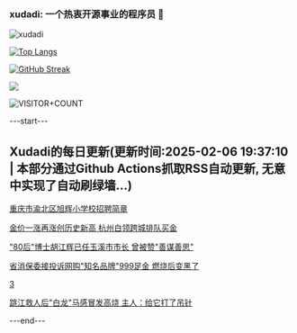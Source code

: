 ### xudadi: 一个热衷开源事业的程序员 👋

![xudadi](https://github-readme-stats-git-masterorgs-github-readme-stats-team.vercel.app/api?username=xudadi)

[![Top Langs](https://github-readme-stats.vercel.app/api/top-langs/?username=xudadi)](https://github.com/anuraghazra/github-readme-stats)

[![GitHub Streak](https://streak-stats.demolab.com?user=xudadi&locale=zh_Hans)](https://git.io/streak-stats)

![](https://raw.githubusercontent.com/xudadi/xudadi/main/assets/github-contribution-grid-snake.svg)

![VISITOR+COUNT](https://komarev.com/ghpvc/?username=xudadi&label=VISITOR+COUNT)


---start---

## Xudadi的每日更新(更新时间:2025-02-06 19:37:10 | 本部分通过Github Actions抓取RSS自动更新, 无意中实现了自动刷绿墙...)

[重庆市渝北区旭辉小学校招聘简章](https://www.gongkaoleida.com/article/2278305)

[金价一涨再涨创历史新高 杭州白领跨城排队买金](https://m.163.com/news/article/JNN4G24V0530JPVV.html)

["80后"博士胡江辉已任玉溪市市长 曾被赞"善谋善思"](https://m.163.com/news/article/JNN3UHIT0514R9P4.html)

[省消保委接投诉网购"知名品牌"999足金 燃烧后变黑了](https://m.163.com/news/article/JNM5CN790530JPVV.html)

[3](https://m.163.com/touch/news/sub/domestic)

[跳江救人后"白龙"马感冒发高烧 主人：给它打了吊针](https://m.163.com/news/article/JNLVOP9F053469M5.html)

---end---
